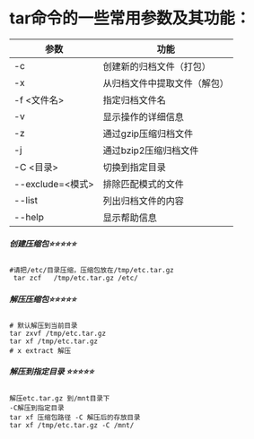 # tar命令的一些常用参数及其功能：

| 参数             | 功能             |
| -------------- | -------------- |
| -c             | 创建新的归档文件（打包）   |
| -x             | 从归档文件中提取文件（解包） |
| -f <文件名>       | 指定归档文件名        |
| -v             | 显示操作的详细信息      |
| -z             | 通过gzip压缩归档文件   |
| -j             | 通过bzip2压缩归档文件  |
| -C <目录>        | 切换到指定目录        |
| --exclude=<模式> | 排除匹配模式的文件      |
| --list         | 列出归档文件的内容      |
| --help         | 显示帮助信息         |

##### 创建压缩包⭐⭐⭐⭐⭐

```shell
#请把/etc/目录压缩，压缩包放在/tmp/etc.tar.gz
 tar zcf   /tmp/etc.tar.gz /etc/
```

##### 解压压缩包⭐⭐⭐⭐⭐

```shell
# 默认解压到当前目录
tar zxvf /tmp/etc.tar.gz
tar xf /tmp/etc.tar.gz  
# x extract 解压
```

##### 解压到指定目录 ⭐⭐⭐⭐⭐

```shell
解压etc.tar.gz 到/mnt目录下
-C解压到指定目录
tar xf 压缩包路径 -C 解压后的存放目录
tar xf /tmp/etc.tar.gz -C /mnt/
```
